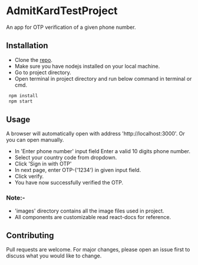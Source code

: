 # AdmitKardTestProject

An app for OTP verification of a given phone number.

## Installation

- Clone the [repo](https://github.com/rockingatgithub/AdmitKardProject).
- Make sure you have nodejs installed on your local machine.
- Go to project directory.
- Open terminal in project directory and run below command in terminal or cmd.

```bash
 npm install
 npm start
```

## Usage

A browser will automatically open with address 'http://localhost:3000'.
Or you can open manually.

- In 'Enter phone number' input field Enter a valid 10 digits phone number.
- Select your country code from dropdown.
- Click 'Sign in with OTP'
- In next page, enter OTP-('1234') in given input field.
- Click verify.
- You have now successfully verified the OTP.

### Note:-

- 'images' directory contains all the image files used in project.
- All components are customizable read react-docs for reference.

## Contributing

Pull requests are welcome. For major changes, please open an issue first to discuss what you would like to change.
